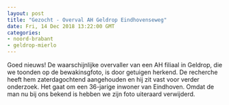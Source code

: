 ```yaml
---
layout: post
title: "Gezocht - Overval AH Geldrop Eindhovenseweg"
date: Fri, 14 Dec 2018 13:22:00 GMT
categories: 
- noord-brabant 
- geldrop-mierlo 
---
```


Goed nieuws! De waarschijnlijke overvaller van een AH filiaal in Geldrop, die we toonden op de bewakinsgfoto, is door getuigen herkend. De recherche heeft hem zaterdagochtend aangehouden en hij zit vast voor verder onderzoek. Het gaat om een 36-jarige inwoner van Eindhoven. Omdat de man nu bij ons bekend is hebben we zijn foto uiteraard verwijderd.
